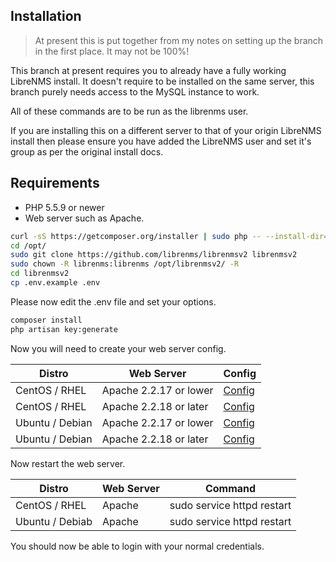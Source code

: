 Installation
------------

> At present this is put together from my notes on setting up the branch in the first place. It may not be 100%!

This branch at present requires you to already have a fully working LibreNMS install. It doesn't require to be installed on the same server, this branch purely needs access to the MySQL instance to work.

All of these commands are to be run as the librenms user.

If you are installing this on a different server to that of your origin LibreNMS install then please ensure you have added the LibreNMS user and set it's group as per the original install docs.

Requirements
------------

 - PHP 5.5.9 or newer
 - Web server such as Apache.

```bash
curl -sS https://getcomposer.org/installer | sudo php -- --install-dir=/usr/bin --filename=composer
cd /opt/
sudo git clone https://github.com/librenms/librenmsv2 librenmsv2
sudo chown -R librenms:librenms /opt/librenmsv2/ -R
cd librenmsv2
cp .env.example .env
```

Please now edit the .env file and set your options.

```bash
composer install
php artisan key:generate
```

Now you will need to create your web server config.

| Distro  | Web Server  | Config  |
|---|---|---|
| CentOS / RHEL | Apache 2.2.17 or lower  | [Config](https://raw.githubusercontent.com/laf/librenmsv2/develop/docs/_configs/apache_2217.txt)  |
| CentOS / RHEL | Apache 2.2.18 or later  | [Config](https://raw.githubusercontent.com/laf/librenmsv2/develop/docs/_configs/apache_2218.txt)  |
| Ubuntu / Debian | Apache 2.2.17 or lower  | [Config](https://raw.githubusercontent.com/laf/librenmsv2/develop/docs/_configs/apache_2217.txt)   |
| Ubuntu / Debian | Apache 2.2.18 or later  | [Config](https://raw.githubusercontent.com/laf/librenmsv2/develop/docs/_configs/apache_2218.txt)   |

Now restart the web server.

| Distro  | Web Server  | Command  |
|---|---|---|
| CentOS / RHEL | Apache | sudo service httpd restart |
| Ubuntu / Debiab | Apache | sudo service httpd restart |

You should now be able to login with your normal credentials.
